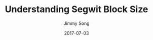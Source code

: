 ---
layout: writing
title: Understanding Segwit Block Size
date: 2017-07-03
categories: ['Scaling']
author: ['Jimmy Song']
excerpt: After I wrote my last article, I was surprised by the protest about the 2MB part of the title (the title has since been changed). The protest stems from the fact that Segwit2x would allow block sizes that are larger than 2MB (it’s possible to get very close to 8MB).
external_url: https://medium.com/@jimmysong/understanding-segwit-block-size-fd901b87c9d4
---